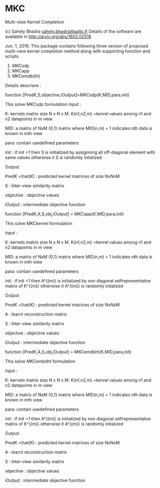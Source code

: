 # MKC
Multi-view Kernel Completion

(c) Sahely Bhadra
sahely.bhadra@aalto.fi
Details of the software are available in http://arxiv.org/abs/1602.02518

Jun. 1, 2016.
This package contains  following three version of proposed multi-view kernel completion method along with supporting function and scripts

1. MKCsdp
2. MKCapp
3. MKCemdb(ht)


Details descriare :




function [PredK,S,objective,iOutput]=MKCsdp(K,MID,para,init)

This solve MKCsdp formulation 
input :

K: kernels matrix size N x N x M. K(n1,n2,m) =kenrel values among n1 and n2 datapoints in m view

MID: a matrix of NxM {0,1} matrix where MID(n,m) = 1 indicates nth data is known in mth view

para: contain usedefined parameters 

init : if init =1 then S is initialized by assignning all off-diagonal element with same values
       otherwise it S is randomly initalized  

Output:

PredK =\hat(K) : predicted kernel matrices of size NxNxM

S : Inter-view similarity matrix

objective : objective values

iOutput : intermediate objective function 

function [PredK,A,S,obj,iOutput] = MKCapp(K,MID,para,init)

This solve MKCkernel formulation 

input :

K: kernels matrix size N x N x M. K(n1,n2,m) =kenrel values among n1 and n2 datapoints in m view

MID: a matrix of NxM {0,1} matrix where MID(n,m) = 1 indicates nth data is known in mth view

para: contain usedefined parameters

init : if init =1 then A^{(m)} is initialized by non diagonal selfrepresentative matrix of K^{(m)}
       otherwise it A^{(m)} is randomly initalized  

Output:

PredK =\hat(K) : predicted kernel matrices of size NxNxM

A : learnt reconstruction matrix

S : Inter-view similarity matrix

objective : objective values

iOutput : intermediate objective function 

function [PredK,A,S,obj,iOutput] = MKCemdbht(K,MID,para,init)

This solve MKCembdht formulation 
 
input :

K: kernels matrix size N x N x M. K(n1,n2,m) =kenrel values among n1 and n2 datapoints in m view

MID: a matrix of NxM {0,1} matrix where MID(n,m) = 1 indicates nth data is known in mth view

para: contain usedefined parameters 

init : if init =1 then A^{(m)} is initialized by non diagonal selfrepresentative matrix of K^{(m)}
       otherwise it A^{(m)} is randomly initalized  

Output:

PredK =\hat(K) : predicted kernel matrices of size NxNxM

A : learnt reconstruction matrix

S : Inter-view similarity matrix

objective : objective values

iOutput : intermediate objective function 

